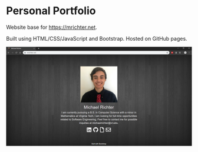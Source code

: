 # Personal Portfolio
Website base for https://mrichter.net.

Built using HTML/CSS/JavaScript and Bootstrap. Hosted on GitHub pages.

![website preview](images/website.png)
